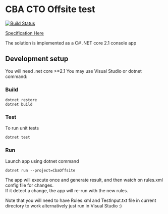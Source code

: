 CBA CTO Offsite test
=======
[![Build Status](https://travis-ci.org/khchanel/cba-cto-offiste.svg?branch=master)](https://travis-ci.org/khchanel/cba-cto-offiste)

[Specification Here](spec.pdf)

The solution is implemented as a C# .NET core 2.1 console app

## Development setup
You will need .net core >=2.1
You may use Visual Studio or dotnet command:


### Build

```
dotnet restore
dotnet build
```

### Test
To run unit tests

```
dotnet test
```

### Run
Launch app using dotnet command

```
dotnet run --project=CbaOffsite
```
The app will execute once and generate result, and then watch on rules.xml config file for changes.  
If it detect a change, the app will re-run with the new rules.  

Note that you will need to have Rules.xml and TestInput.txt file in current directory to work
alternatively just run in Visual Studio :)
